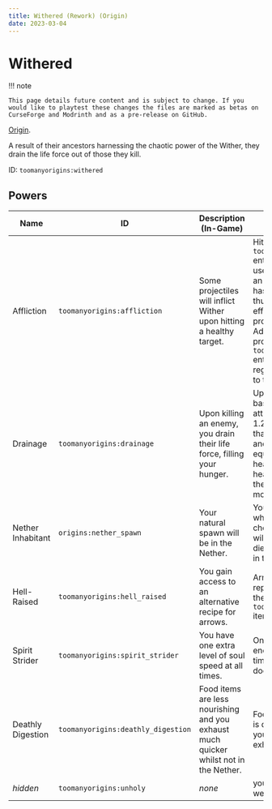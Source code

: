 ```yaml
---
title: Withered (Rework) (Origin)
date: 2023-03-04
---
```

# Withered

!!! note

    This page details future content and is subject to change. If you would like to playtest these changes the files are marked as betas on CurseForge and Modrinth and as a pre-release on GitHub.

[Origin](../,,/origins.md).

A result of their ancestors harnessing the chaotic power of the Wither, they drain the life force out of those they kill.

ID: `toomanyorigins:withered`

## Powers

Name | ID | Description (In-Game) | Description (Detailed)
-----|----|-----------------------|------------------------
Affliction | `toomanyorigins:affliction` | Some projectiles will inflict Wither upon hitting a healthy target. | Hitting an entity with a projectile in the `toomanyorigins:withered_projectiles` entity type tag. This does not apply if used with an arrow with a potion effect, an arrow that is on fire, or a trident that has the Channeling enchantment in thunder spawning conditions. Wither effect particles will display from the projectile if these conditions are met. Additionally hitting an entity with a projectile in the `toomanyorigins:withered_projectiles` entity type tag will extinguish you, regardless of other conditions applied to the wither on hit.
Drainage | `toomanyorigins:drainage` | Upon killing an enemy, you drain their life force, filling your hunger. | Upon killing an entity, you will be fed based on the entity's max health attribute. You will be fed 4 food and 1.26 saturation if the entity has less than a maximum of 15 health, 6 food and 7.2 saturation if the entity has equal to or more than 15 maximum health but less than a maximum of 30 health, and 8 food and 12.8 saturation the entity has 30 maximum health or more.
Nether Inhabitant | `origins:nether_spawn` | Your natural spawn will be in the Nether. | You will be teleported into the Nether when choosing this Origin. If you choose it by using an Orb of Origin, you will only respawn in the Nether if you die and do not have a valid spawn point in the overworld.
Hell-Raised | `toomanyorigins:hell_raised` | You gain access to an alternative recipe for arrows. | Arrows can additionally be crafted by replacing the feather with an item inside the `toomanyorigins:weavable_nether_plants` item tag.
Spirit Strider | `toomanyorigins:spirit_strider` | You have one extra level of soul speed at all times. | One level of the soul speed enchantment is added to you at all times. Having boots without soul speed does not use up the durability of them.
Deathly Digestion | `toomanyorigins:deathly_digestion` | Food items are less nourishing and you exhaust much quicker whilst not in the Nether. | Food and saturation values from eating is decreased by 50% and everything you do whilst a non Nether dimension exhausts you 75% more.
*hidden* | `toomanyorigins:unholy` | *none* | you receive more damage from weapons enchanted with Smite.